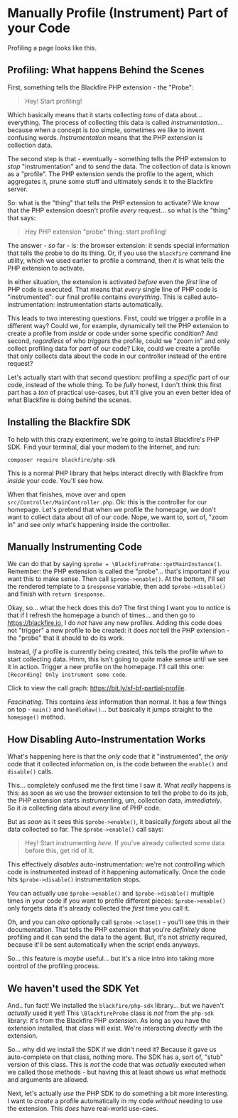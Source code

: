 # Manually Profile (Instrument) Part of your Code

Profiling a page looks like this.

## Profiling: What happens Behind the Scenes

First, something tells the Blackfire PHP extension - the "Probe":

> Hey! Start profiling!

Which basically means that it starts collecting *tons* of data about... everything.
The process of collecting this data is called *instrumentation*... because when
a concept is *too* simple, sometimes we like to invent confusing words.
*Instrumentation* means that the PHP extension is collection data.

The second step is that - eventually - something tells the PHP extension to *stop*
"instrumentation" and to send the data. The collection of data is known as a
"profile". The PHP extension sends the profile to the agent, which aggregates it,
prune some stuff and ultimately sends it to the Blackfire server.

So: what is the "thing" that tells the PHP extension to activate? We know that
the PHP extension doesn't profile *every* request... so what is the "thing" that
says:

> Hey PHP extension "probe" thing: start profiling!

The answer - *so* far - is: the browser extension: it sends special information
that tells the probe to do its thing. Or, if you use the `blackfire` command line
utility, which we used earlier to profile a command, then *it* is what tells the
PHP extension to activate.

In either situation, the extension is activated *before* even the *first* line
of PHP code is executed. That means that *every* single line of PHP code is
"instrumented": our final profile contains *everything*. This is called
auto-instrumentation: instrumentation starts automatically.

This leads to two interesting questions. First, could we trigger a profile in a
different way? Could we, for example, dynamically tell the PHP extension to create
a profile from *inside* or code under some specific condition? And second,
*regardless* of who *triggers* the profile, could we "zoom in" and only collect
profiling data for *part* of our code? Like, could we create a profile that only
collects data about the code in our controller instead of the entire request?

Let's actually start with that second question: profiling a *specific* part of
our code, instead of the whole thing. To be *fully* honest, I don't think this
first part has a *ton* of practical use-cases, but it'll give you an even better
idea of what Blackfire is doing behind the scenes.

## Installing the Blackfire SDK

To help with this crazy experiment, we're going to install Blackfire's PHP SDK.
Find your terminal, dial your modem to the Internet, and run:

```terminal
composer require blackfire/php-sdk
```

This is a normal PHP library that helps interact directly with Blackfire from
*inside* your code. You'll see how.

When that finishes, move over and open `src/Controller/MainController.php`. Ok:
this is the controller for our homepage. Let's pretend that when we profile the
homepage, we don't want to collect data about *all* of our code. Nope, we want
to, sort of, "zoom in" and see *only* what's happening inside the controller.

## Manually Instrumenting Code

We can do that by saying `$probe = \BlackfireProbe::getMainInstance()`. Remember:
the PHP extension is called the "probe"... that's important if you want this to
make sense. Then call `$probe->enable()`. At the bottom, I'll set the rendered
template to a `$response` variable, then add `$probe->disable()` and finish with
`return $response`.

Okay, so... what the heck does this do? The first thing I want you to notice is
that if I refresh the homepage a bunch of times... and then go to
https://blackfire.io, I do *not* have any new profiles. Adding this code does
not "trigger" a new profile to be created: it does *not*  tell the PHP extension -
the "probe" that it should to do its work.

Instead, *if* a profile is currently being created, this tells the profile *when*
to start collecting data. Hmm, this isn't going to *quite* make sense until we
see it in action. Trigger a new profile on the homepage. I'll call this one:
`[Recording] Only instrument some code`.

Click to view the call graph: https://bit.ly/sf-bf-partial-profile.

*Fascinating*. This contains *less* information than normal. It has a few things
on top - `main()` and `handleRaw()`... but basically it jumps straight to the
`homepage()` method.

## How Disabling Auto-Instrumentation Works

What's happening here is that the *only* code that it "instrumented", the *only*
code that it collected information on, is the code between the `enable()` and
`disable()` calls.

This... completely confused me the first time I saw it. What *really* happens is
this: as soon as we use the browser extension to tell the probe to do its job,
the PHP extension starts instrumenting, um, collection data, *immediately*. So
it *is* collecting data about *every* line of PHP code.

But as *soon* as it sees this `$probe->enable()`, it basically *forgets* about
all the data collected so far. The `$probe->enable()` call says:

> Hey! Start instrumenting *here*. If you've already collected some data before
> this, get rid of it.

This effectively *disables* auto-instrumentation: we're not *controlling* which
code is instrumented instead of it happening automatically. Once the code hits
`$probe->disable()` instrumentation stops.

You can actually use `$probe->enable()` and `$probe->disable()` multiple times
in your code if you want to profile different pieces: `$probe->enable()` only
forgets data it's already collected the *first* time you call it.

Oh, and you can *also* optionally call `$probe->close()` - you'll see this in
their documentation. That tells the PHP extension that you're *definitely* done
profiling and it can send the data to the agent. But, it's not *strictly* required,
because it'll be sent automatically when the script ends anyways.

So... this feature is *maybe* useful... but it's a nice intro into taking more
control of the profiling process.

## We haven't used the SDK Yet

And.. fun fact! We installed the `blackfire/php-sdk` library... but we haven't
*actually* used it yet! This `\BlackfireProbe` class is *not* from the `php-sdk`
library: it's from the Blackfire PHP *extension*. As long as you have the
extension installed, that class will exist. We're interacting *directly* with
the extension.

So... why did we install the SDK if we didn't need it? Because it gave us
auto-complete on that class, nothing more. The SDK has a, sort of, "stub" version
of this class. This is *not* the code that was *actually* executed when we called
those methods - but having this at least shows us what methods and arguments
are allowed.

Next, let's actually *use* the PHP SDK to do something a bit more interesting.
I want to *create* a profile automatically in my code *without* needing to use
the extension. This *does* have real-world use-caes.
